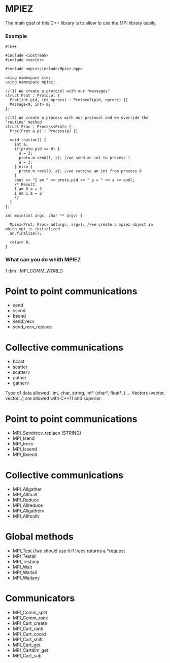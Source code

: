 # MPIEZ #

The main goal of this C++ library is to allow to use the MPI library easily. 

### Example ###


```
#!C++

#include <iostream>
#include <vector>

#include <mpiez/include/Mpiez.hpp>

using namespace std;
using namespace mpiez;

//(1) We create a protocol with our "messages"
struct Prot : Protocol {
  Prot(int pid, int nprocs) : Protocol(pid, nprocs) {}
  Message<0, int> m;
};

//(2) We create a process with our protocol and we override the "routine" method
struct Proc : Process<Prot> {
  Proc(Prot & p) : Process(p) {}

  void routine() {
    int a;
    if(proto.pid == 0) {
      a = 2;
      proto.m.send(1, a); //we send an int to process 1
      a = 3;
    } else {
      proto.m.recv(0, a); //we receive an int from process 0
    }
    cout << "I am " << proto.pid << " a = " << a << endl; 
    /* Result:
    I am 0 a = 3
    I am 1 a = 2
    */
  }
};

int main(int argc, char ** argv) {

  Mpiez<Prot, Proc> ad(argc, argv); //we create a mpiez object in which mpi is initialized
  ad.finalize();
  
  return 0;
}
```


### What can you do whith MPIEZ ###

1 dim : MPI_COMM_WORLD

# Point to point communications
* send
* ssend
* bsend
* send_recv
* send_recv_replace

# Collective communications
* bcast
* scatter
* scatterv
* gather
* gatherv

Type of data allowed : int, char, string, int* (char*, float*..) ...
Vectors (vector<int>, vector<char>...) are allowed with C++11 and superior.

# Point to point communications
* MPI_Sendrecv_replace (STRING)
* MPI_Isend
* MPI_Irecv
* MPI_Issend
* MPI_Ibsend

# Collective communications
* MPI_Allgather
* MPI_Alltoall
* MPI_Reduce
* MPI_Allreduce
* MPI_Allgatherv
* MPI_Alltoallv

# Global methods
* MPI_Test        //we should use it if Irecv returns a *request
* MPI_Testall
* MPI_Testany
* MPI_Wait
* MPI_Waitall
* MPI_Waitany

# Communicators
* MPI_Comm_split
* MPI_Comm_rank
* MPI_Cart_create
* MPI_Cart_rank
* MPI_Cart_coord
* MPI_Cart_shift
* MPI_Cart_get
* MPI_Cartdim_get
* MPI_Cart_sub